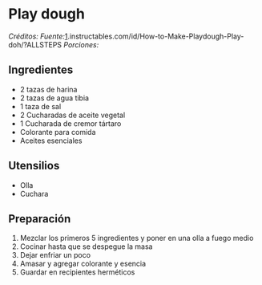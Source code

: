 # Play dough

*Créditos:* 
*Fuente:*[1](1).instructables.com/id/How-to-Make-Playdough-Play-doh/?ALLSTEPS
*Porciones:* 


## Ingredientes
- 2 tazas de harina
- 2 tazas de agua tibia
- 1 taza de sal
- 2 Cucharadas de aceite vegetal
- 1 Cucharada de cremor tártaro
- Colorante para comida
- Aceites esenciales

## Utensilios

- Olla
- Cuchara

## Preparación

1. Mezclar los primeros 5 ingredientes y poner en una olla a fuego medio
2. Cocinar hasta que se despegue la masa 
3. Dejar enfriar un poco
4. Amasar y agregar colorante y esencia
5. Guardar en recipientes herméticos

